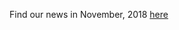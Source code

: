 Find our news in November, 2018 [here](https://drive.google.com/file/d/1yR9Ft1b2GENin_gvGPGtSEPAY8esOhek/view?usp=drive_link)
